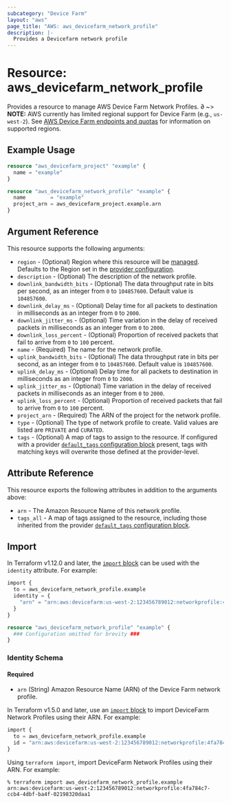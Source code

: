 ```yaml
---
subcategory: "Device Farm"
layout: "aws"
page_title: "AWS: aws_devicefarm_network_profile"
description: |-
  Provides a Devicefarm network profile
---
```


# Resource: aws_devicefarm_network_profile

Provides a resource to manage AWS Device Farm Network Profiles.
∂
~> **NOTE:** AWS currently has limited regional support for Device Farm (e.g., `us-west-2`). See [AWS Device Farm endpoints and quotas](https://docs.aws.amazon.com/general/latest/gr/devicefarm.html) for information on supported regions.

## Example Usage

```terraform
resource "aws_devicefarm_project" "example" {
  name = "example"
}

resource "aws_devicefarm_network_profile" "example" {
  name        = "example"
  project_arn = aws_devicefarm_project.example.arn
}
```

## Argument Reference

This resource supports the following arguments:

* `region` - (Optional) Region where this resource will be [managed](https://docs.aws.amazon.com/general/latest/gr/rande.html#regional-endpoints). Defaults to the Region set in the [provider configuration](https://registry.terraform.io/providers/hashicorp/aws/latest/docs#aws-configuration-reference).
* `description` - (Optional) The description of the network profile.
* `downlink_bandwidth_bits` - (Optional) The data throughput rate in bits per second, as an integer from `0` to `104857600`. Default value is `104857600`.
* `downlink_delay_ms` - (Optional) Delay time for all packets to destination in milliseconds as an integer from `0` to `2000`.
* `downlink_jitter_ms` - (Optional) Time variation in the delay of received packets in milliseconds as an integer from `0` to `2000`.
* `downlink_loss_percent` - (Optional) Proportion of received packets that fail to arrive from `0` to `100` percent.
* `name` - (Required) The name for the network profile.
* `uplink_bandwidth_bits` - (Optional) The data throughput rate in bits per second, as an integer from `0` to `104857600`. Default value is `104857600`.
* `uplink_delay_ms` - (Optional) Delay time for all packets to destination in milliseconds as an integer from `0` to `2000`.
* `uplink_jitter_ms` - (Optional) Time variation in the delay of received packets in milliseconds as an integer from `0` to `2000`.
* `uplink_loss_percent` - (Optional) Proportion of received packets that fail to arrive from `0` to `100` percent.
* `project_arn` - (Required) The ARN of the project for the network profile.
* `type` - (Optional) The type of network profile to create. Valid values are listed are `PRIVATE` and `CURATED`.
* `tags` - (Optional) A map of tags to assign to the resource. If configured with a provider [`default_tags` configuration block](https://registry.terraform.io/providers/hashicorp/aws/latest/docs#default_tags-configuration-block) present, tags with matching keys will overwrite those defined at the provider-level.

## Attribute Reference

This resource exports the following attributes in addition to the arguments above:

* `arn` - The Amazon Resource Name of this network profile.
* `tags_all` - A map of tags assigned to the resource, including those inherited from the provider [`default_tags` configuration block](https://registry.terraform.io/providers/hashicorp/aws/latest/docs#default_tags-configuration-block).

## Import

In Terraform v1.12.0 and later, the [`import` block](https://developer.hashicorp.com/terraform/language/import) can be used with the `identity` attribute. For example:

```terraform
import {
  to = aws_devicefarm_network_profile.example
  identity = {
    "arn" = "arn:aws:devicefarm:us-west-2:123456789012:networkprofile:4e7e7e7e-7e7e-7e7e-7e7e-7e7e7e7e7e7e"
  }
}

resource "aws_devicefarm_network_profile" "example" {
  ### Configuration omitted for brevity ###
}
```

### Identity Schema

#### Required

- `arn` (String) Amazon Resource Name (ARN) of the Device Farm network profile.

In Terraform v1.5.0 and later, use an [`import` block](https://developer.hashicorp.com/terraform/language/import) to import DeviceFarm Network Profiles using their ARN. For example:

```terraform
import {
  to = aws_devicefarm_network_profile.example
  id = "arn:aws:devicefarm:us-west-2:123456789012:networkprofile:4fa784c7-ccb4-4dbf-ba4f-02198320daa1"
}
```

Using `terraform import`, import DeviceFarm Network Profiles using their ARN. For example:

```console
% terraform import aws_devicefarm_network_profile.example arn:aws:devicefarm:us-west-2:123456789012:networkprofile:4fa784c7-ccb4-4dbf-ba4f-02198320daa1
```
